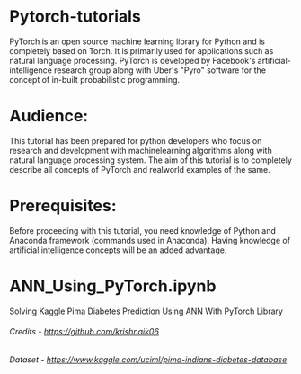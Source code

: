 # Pytorch-tutorials

PyTorch is an open source machine learning library for Python and is completely based on Torch. It is primarily used for applications such as natural language processing. PyTorch is developed by Facebook's artificial-intelligence research group along with Uber's "Pyro" software for the concept of in-built probabilistic programming.

# Audience:

This tutorial has been prepared for python developers who focus on research and development with machinelearning algorithms along with natural language processing system. The aim of this tutorial is to completely describe all concepts of PyTorch and realworld examples of the same.

# Prerequisites:

Before proceeding with this tutorial, you need knowledge of Python and Anaconda framework (commands used in Anaconda). Having knowledge of artificial intelligence concepts will be an added advantage.

# ANN_Using_PyTorch.ipynb
Solving Kaggle Pima Diabetes Prediction Using ANN With PyTorch Library

###### Credits - https://github.com/krishnaik06
###### Dataset - https://www.kaggle.com/uciml/pima-indians-diabetes-database
